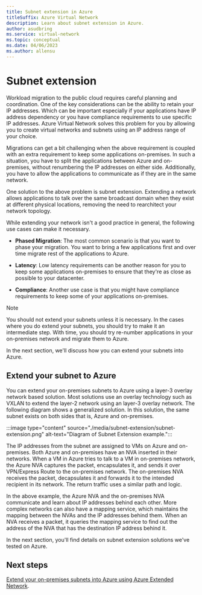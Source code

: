 ```yaml
---
title: Subnet extension in Azure
titleSuffix: Azure Virtual Network
description: Learn about subnet extension in Azure.
author: asudbring
ms.service: virtual-network
ms.topic: conceptual
ms.date: 04/06/2023
ms.author: allensu
---
```


# Subnet extension

Workload migration to the public cloud requires careful planning and coordination. One of the key considerations can be the ability to retain your IP addresses. Which can be important especially if your applications have IP address dependency or you have compliance requirements to use specific IP addresses. Azure Virtual Network solves this problem for you by allowing you to create virtual networks and subnets using an IP address range of your choice.

Migrations can get a bit challenging when the above requirement is coupled with an extra requirement to keep some applications on-premises. In such a situation, you have to split the applications between Azure and on-premises, without renumbering the IP addresses on either side. Additionally, you have to allow the applications to communicate as if they are in the same network.

One solution to the above problem is subnet extension. Extending a network allows applications to talk over the same broadcast domain when they exist at different physical locations, removing the need to rearchitect your network topology. 

While extending your network isn't a good practice in general, the following use cases can make it necessary.

- **Phased Migration**: The most common scenario is that you want to phase your migration. You want to bring a few applications first and over time migrate rest of the applications to Azure.

- **Latency**: Low latency requirements can be another reason for you to keep some applications on-premises to ensure that they're as close as possible to your datacenter.

- **Compliance**: Another use case is that you might have compliance requirements to keep some of your applications on-premises.
 
> [!NOTE] 
> You should not extend your subnets unless it is necessary. In the cases where you do extend your subnets, you should try to make it an intermediate step. With time, you should try re-number applications in your on-premises network and migrate them to Azure.

In the next section, we'll discuss how you can extend your subnets into Azure.

## Extend your subnet to Azure

 You can extend your on-premises subnets to Azure using a layer-3 overlay network based solution. Most solutions use an overlay technology such as VXLAN to extend the layer-2 network using an layer-3 overlay network. The following diagram shows a generalized solution. In this solution, the same subnet exists on both sides that is, Azure and on-premises. 

:::image type="content" source="./media/subnet-extension/subnet-extension.png" alt-text="Diagram of Subnet Extension example.":::

The IP addresses from the subnet are assigned to VMs on Azure and on-premises. Both Azure and on-premises have an NVA inserted in their networks. When a VM in Azure tries to talk to a VM in on-premises network, the Azure NVA captures the packet, encapsulates it, and sends it over VPN/Express Route to the on-premises network. The on-premises NVA receives the packet, decapsulates it and forwards it to the intended recipient in its network. The return traffic uses a similar path and logic.

In the above example, the Azure NVA and the on-premises NVA communicate and learn about IP addresses behind each other. More complex networks can also have a mapping service, which maintains the mapping between the NVAs and the IP addresses behind them. When an NVA receives a packet, it queries the mapping service to find out the address of the NVA that has the destination IP address behind it.

In the next section, you'll find details on subnet extension solutions we've tested on Azure.

## Next steps 
[Extend your on-premises subnets into Azure using Azure Extended Network](/windows-server/manage/windows-admin-center/azure/azure-extended-network).
